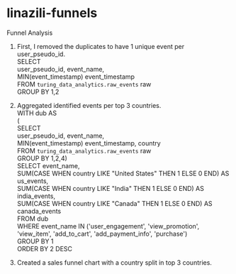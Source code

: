 # linazili-funnels
Funnel Analysis

1. First, I removed the duplicates to have 1 unique event per user_pseudo_id.<br>
     SELECT <br>
            user_pseudo_id, event_name, <br> 
            MIN(event_timestamp) event_timestamp    <br>   FROM `turing_data_analytics.raw_events` raw <br>
      GROUP BY 1,2 <br>
      
2. Aggregated identified events per top 3 countries. <br>
    WITH dub AS <br>
    (<br>
     SELECT <br>
     user_pseudo_id, event_name, <br>
     MIN(event_timestamp) event_timestamp, country  <br>
     FROM `turing_data_analytics.raw_events` raw<br>
     GROUP BY 1,2,4)<br>
SELECT event_name,<br>
      SUM(CASE WHEN country LIKE "United States"  THEN 1 ELSE 0 END) AS us_events,<br>
      SUM(CASE WHEN country LIKE "India"  THEN 1 ELSE 0 END) AS india_events,<br>
      SUM(CASE WHEN country LIKE "Canada"  THEN 1 ELSE 0 END) AS canada_events<br>
FROM dub<br>
WHERE event_name IN ('user_engagement', 'view_promotion', 'view_item', 'add_to_cart', 'add_payment_info', 'purchase')<br>
GROUP BY 1 <br> 
ORDER BY 2 DESC<br>

4. Created a sales funnel chart with a country split in top 3 countries.
